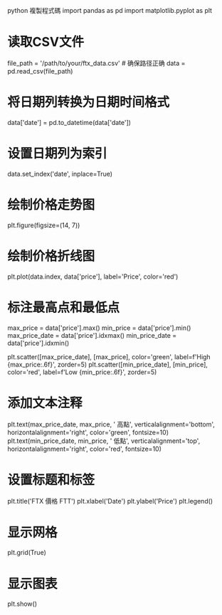 python
複製程式碼
import pandas as pd
import matplotlib.pyplot as plt

# 读取CSV文件
file_path = '/path/to/your/ftx_data.csv'  # 确保路径正确
data = pd.read_csv(file_path)

# 将日期列转换为日期时间格式
data['date'] = pd.to_datetime(data['date'])

# 设置日期列为索引
data.set_index('date', inplace=True)

# 绘制价格走势图
plt.figure(figsize=(14, 7))

# 绘制价格折线图
plt.plot(data.index, data['price'], label='Price', color='red')

# 标注最高点和最低点
max_price = data['price'].max()
min_price = data['price'].min()
max_price_date = data['price'].idxmax()
min_price_date = data['price'].idxmin()

plt.scatter([max_price_date], [max_price], color='green', label=f'High {max_price:.6f}', zorder=5)
plt.scatter([min_price_date], [min_price], color='red', label=f'Low {min_price:.6f}', zorder=5)

# 添加文本注释
plt.text(max_price_date, max_price, ' 高點', verticalalignment='bottom', horizontalalignment='right', color='green', fontsize=10)
plt.text(min_price_date, min_price, ' 低點', verticalalignment='top', horizontalalignment='right', color='red', fontsize=10)

# 设置标题和标签
plt.title('FTX 價格 FTT')
plt.xlabel('Date')
plt.ylabel('Price')
plt.legend()

# 显示网格
plt.grid(True)

# 显示图表
plt.show()
